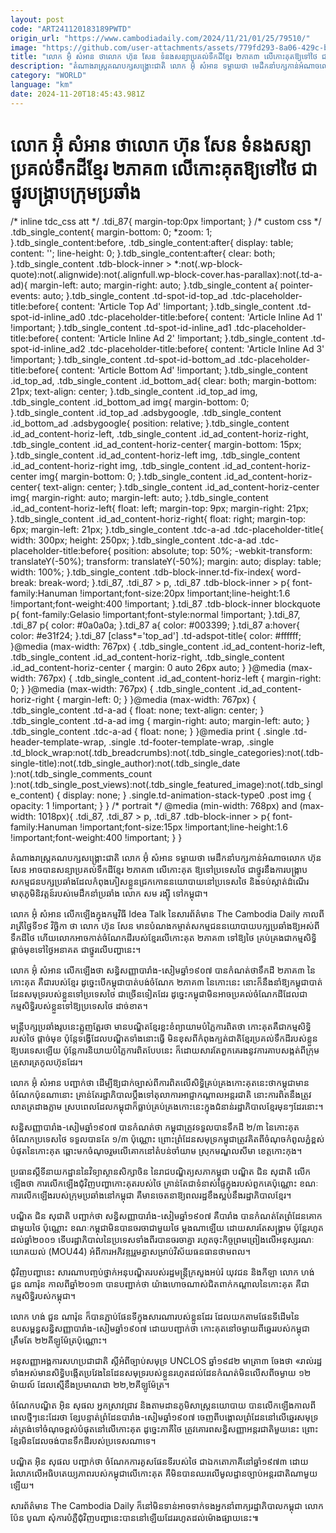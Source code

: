 ```yaml
---
layout: post
code: "ART241120183189PWTD"
origin_url: "https://www.cambodiadaily.com/2024/11/21/01/25/79510/"
image: "https://github.com/user-attachments/assets/779fd293-8a06-429c-b790-8fa6d1d6cc27"
title: "លោក អ៊ុំ សំអាន ថា​លោក ហ៊ុន សែន ទំនង​សន្យា​ប្រគល់​ទឹកដី​ខ្មែរ ២​ភាគ​៣ លើ​កោះ​គុត​ឱ្យ​ទៅ​ថៃ ជា​ថ្នូរ​បង្ក្រាប​ក្រុម​ប្រឆាំង"
description: "តំណាងរាស្ត្រ​គណបក្ស​សង្គ្រោះ​ជាតិ លោក អ៊ុំ សំអាន ទម្លាយ​ថា មេដឹកនាំ​បក្ស​កាន់​អំណាច​លោក ហ៊ុន សែន អាច​បាន​សន្យា​ប្រគល់​ទឹកដី​ខ្មែរ ២​ភាគ​៣ លើ​កោះ​គុត ឱ្យ​ទៅ​ប្រទេស​ថៃ ជា​ថ្នូរ​នឹង​ការ​បង្ក្រាប​សកម្មជន​បក្ស​ប្រឆាំង​ដែល​កំពុង​ភៀស​ខ្លួន​ជ្រកកោន​នយោបាយ​នៅ​ប្រទេស​ថៃ និង​ទប់ស្កាត់​ដំណើរ​មាតុភូមិ​និវត្តន៍​របស់​មេដឹកនាំ​ប្រឆាំង លោក សម រង្ស៊ី ទៅ​កម្ពុជា។"
category: "WORLD"
language: "km"
date: 2024-11-20T18:45:43.981Z
---
```


# លោក អ៊ុំ សំអាន ថា​លោក ហ៊ុន សែន ទំនង​សន្យា​ប្រគល់​ទឹកដី​ខ្មែរ ២​ភាគ​៣ លើ​កោះ​គុត​ឱ្យ​ទៅ​ថៃ ជា​ថ្នូរ​បង្ក្រាប​ក្រុម​ប្រឆាំង

/\* inline tdc\_css att \*/ .tdi\_87{ margin-top:0px !important; } /\* custom css \*/ .tdb\_single\_content{ margin-bottom: 0; \*zoom: 1; }.tdb\_single\_content:before, .tdb\_single\_content:after{ display: table; content: ''; line-height: 0; }.tdb\_single\_content:after{ clear: both; }.tdb\_single\_content .tdb-block-inner > \*:not(.wp-block-quote):not(.alignwide):not(.alignfull.wp-block-cover.has-parallax):not(.td-a-ad){ margin-left: auto; margin-right: auto; }.tdb\_single\_content a{ pointer-events: auto; }.tdb\_single\_content .td-spot-id-top\_ad .tdc-placeholder-title:before{ content: 'Article Top Ad' !important; }.tdb\_single\_content .td-spot-id-inline\_ad0 .tdc-placeholder-title:before{ content: 'Article Inline Ad 1' !important; }.tdb\_single\_content .td-spot-id-inline\_ad1 .tdc-placeholder-title:before{ content: 'Article Inline Ad 2' !important; }.tdb\_single\_content .td-spot-id-inline\_ad2 .tdc-placeholder-title:before{ content: 'Article Inline Ad 3' !important; }.tdb\_single\_content .td-spot-id-bottom\_ad .tdc-placeholder-title:before{ content: 'Article Bottom Ad' !important; }.tdb\_single\_content .id\_top\_ad, .tdb\_single\_content .id\_bottom\_ad{ clear: both; margin-bottom: 21px; text-align: center; }.tdb\_single\_content .id\_top\_ad img, .tdb\_single\_content .id\_bottom\_ad img{ margin-bottom: 0; }.tdb\_single\_content .id\_top\_ad .adsbygoogle, .tdb\_single\_content .id\_bottom\_ad .adsbygoogle{ position: relative; }.tdb\_single\_content .id\_ad\_content-horiz-left, .tdb\_single\_content .id\_ad\_content-horiz-right, .tdb\_single\_content .id\_ad\_content-horiz-center{ margin-bottom: 15px; }.tdb\_single\_content .id\_ad\_content-horiz-left img, .tdb\_single\_content .id\_ad\_content-horiz-right img, .tdb\_single\_content .id\_ad\_content-horiz-center img{ margin-bottom: 0; }.tdb\_single\_content .id\_ad\_content-horiz-center{ text-align: center; }.tdb\_single\_content .id\_ad\_content-horiz-center img{ margin-right: auto; margin-left: auto; }.tdb\_single\_content .id\_ad\_content-horiz-left{ float: left; margin-top: 9px; margin-right: 21px; }.tdb\_single\_content .id\_ad\_content-horiz-right{ float: right; margin-top: 6px; margin-left: 21px; }.tdb\_single\_content .tdc-a-ad .tdc-placeholder-title{ width: 300px; height: 250px; }.tdb\_single\_content .tdc-a-ad .tdc-placeholder-title:before{ position: absolute; top: 50%; -webkit-transform: translateY(-50%); transform: translateY(-50%); margin: auto; display: table; width: 100%; }.tdb\_single\_content .tdb-block-inner.td-fix-index{ word-break: break-word; }.tdi\_87, .tdi\_87 > p, .tdi\_87 .tdb-block-inner > p{ font-family:Hanuman !important;font-size:20px !important;line-height:1.6 !important;font-weight:400 !important; }.tdi\_87 .tdb-block-inner blockquote p{ font-family:Gelasio !important;font-style:normal !important; }.tdi\_87, .tdi\_87 p{ color: #0a0a0a; }.tdi\_87 a{ color: #003399; }.tdi\_87 a:hover{ color: #e31f24; }.tdi\_87 \[class\*='top\_ad'\] .td-adspot-title{ color: #ffffff; }@media (max-width: 767px) { .tdb\_single\_content .id\_ad\_content-horiz-left, .tdb\_single\_content .id\_ad\_content-horiz-right, .tdb\_single\_content .id\_ad\_content-horiz-center { margin: 0 auto 26px auto; } }@media (max-width: 767px) { .tdb\_single\_content .id\_ad\_content-horiz-left { margin-right: 0; } }@media (max-width: 767px) { .tdb\_single\_content .id\_ad\_content-horiz-right { margin-left: 0; } }@media (max-width: 767px) { .tdb\_single\_content .td-a-ad { float: none; text-align: center; } .tdb\_single\_content .td-a-ad img { margin-right: auto; margin-left: auto; } .tdb\_single\_content .tdc-a-ad { float: none; } }@media print { .single .td-header-template-wrap, .single .td-footer-template-wrap, .single .td\_block\_wrap:not(.tdb\_breadcrumbs):not(.tdb\_single\_categories):not(.tdb-single-title):not(.tdb\_single\_author):not(.tdb\_single\_date ):not(.tdb\_single\_comments\_count ):not(.tdb\_single\_post\_views):not(.tdb\_single\_featured\_image):not(.tdb\_single\_content) { display: none; } .single.td-animation-stack-type0 .post img { opacity: 1 !important; } } /\* portrait \*/ @media (min-width: 768px) and (max-width: 1018px){ .tdi\_87, .tdi\_87 > p, .tdi\_87 .tdb-block-inner > p{ font-family:Hanuman !important;font-size:15px !important;line-height:1.6 !important;font-weight:400 !important; } }

តំណាងរាស្ត្រ​គណបក្ស​សង្គ្រោះ​ជាតិ លោក អ៊ុំ សំអាន ទម្លាយ​ថា មេដឹកនាំ​បក្ស​កាន់​អំណាច​លោក ហ៊ុន សែន អាច​បាន​សន្យា​ប្រគល់​ទឹកដី​ខ្មែរ ២​ភាគ​៣ លើ​កោះ​គុត ឱ្យ​ទៅ​ប្រទេស​ថៃ ជា​ថ្នូរ​នឹង​ការ​បង្ក្រាប​សកម្មជន​បក្ស​ប្រឆាំង​ដែល​កំពុង​ភៀស​ខ្លួន​ជ្រកកោន​នយោបាយ​នៅ​ប្រទេស​ថៃ និង​ទប់ស្កាត់​ដំណើរ​មាតុភូមិ​និវត្តន៍​របស់​មេដឹកនាំ​ប្រឆាំង លោក សម រង្ស៊ី ទៅ​កម្ពុជា។

លោក អ៊ុំ សំអាន លើកឡើង​ក្នុង​កម្មវិធី Idea Talk នៃ​សារព័ត៌មាន The Cambodia Daily កាលពី​រាត្រី​ថ្ងៃទី​១៩ វិច្ឆិកា ថា លោក ហ៊ុន សែន មាន​បំណង​កម្ចាត់​សកម្មជន​នយោបាយ​បក្ស​ប្រឆាំង​ឱ្យ​អស់​ពី​ទឹកដី​ថៃ ហើយ​លោក​អាច​កាត់​ចំណែក​ដី​របស់​ខ្មែរ​លើ​កោះ​គុត ២​ភាគ​៣ ទៅ​ឱ្យ​ថៃ គ្រប់គ្រង​ជា​កម្មសិទ្ធិ​ផ្ដាច់មុខ​ទៅ​ថ្ងៃ​អនាគត ជា​ថ្នូរ​លើ​បញ្ហា​នេះ។

លោក អ៊ុំ សំអាន លើកឡើង​ថា សន្ធិសញ្ញា​បារាំង-សៀម​ឆ្នាំ​១៩០៧ បាន​កំណត់​ថា​ទឹកដី ២​ភាគ​៣ នៃ​កោះ​គុត គឺជា​របស់​ខ្មែរ ដូច្នេះ​បើ​កម្ពុជា​បាត់បង់​ចំណែក ២​ភាគ​៣ នៃ​កោះ​នេះ នោះ​ក៏​នឹង​នាំ​ឱ្យ​កម្ពុជា​បាត់​ដែនសមុទ្រ​របស់​ខ្លួន​ទៅ​ប្រទេស​ថៃ ជាច្រើន​ទៀត​ដែរ ដូច្នេះ​កម្ពុជា​មិន​អាច​ប្រគល់​ចំណែក​ដី​ដែល​ជា​កម្មសិទ្ធិ​របស់​ខ្លួន​ទៅ​ឱ្យ​ប្រទេស​ថៃ ដាច់ខាត។

មន្ត្រី​បក្ស​ប្រឆាំង​រូប​នេះ​ត្អូញត្អែរ​ថា មាន​បណ្ឌិត​ខ្មែរ​ខ្លះ​ខំ​ព្យាយាម​បំភ្លៃ​ការពិត​ថា កោះ​គុត​គឺជា​កម្មសិទ្ធិ​របស់​ថៃ ផ្ដាច់មុខ ប៉ុន្តែ​ទង្វើ​ដែល​បណ្ឌិត​ទាំងនោះ​ធ្វើ មិន​ខុស​ពី​កំពុង​ក្បត់​ជាតិ​ខ្មែរ​ប្រគល់​ទឹកដី​របស់​ខ្លួន​ឱ្យ​បរទេស​ឡើយ ប៉ុន្តែ​ការ​និយាយ​បំភ្លៃ​ការពិត​បែប​នេះ ក៏​ដោយសារតែ​ពួកគេ​រង​នូវ​ការ​គាបសង្កត់​ពី​ក្រុម​គ្រួសារ​ត្រកូល​ហ៊ុន​ដែរ។

លោក អ៊ុំ សំអាន បញ្ជាក់​ថា ដើម្បី​ឱ្យ​ជាក់ច្បាស់​ពី​ការពិត​លើ​សិទ្ធិ​គ្រប់គ្រង​កោះ​គុត​នេះ​ថា​កម្ពុជា​មាន​ចំណែក​ប៉ុនណា​នោះ គ្រាន់តែ​រដ្ឋាភិបាល​ប្តឹង​ទៅ​តុលាការ​អាជ្ញាកណ្ដាល​អន្តរជាតិ នោះ​ការពិត​នឹង​ត្រូវ​លាតត្រដាង​ភ្លាម ស្រប​ពេល​ដែល​កម្ពុជា​ក៏​ធ្លាប់​គ្រប់គ្រង​កោះ​នេះ​ក្នុង​ជំនាន់​រដ្ឋាភិបាល​ខ្មែរ​មុនៗ​ដែរ​នោះ។

សន្ធិសញ្ញា​បារាំង-សៀម​ឆ្នាំ​១៩០៧ បាន​កំណត់​ថា កម្ពុជា​ត្រូវ​ទទួល​បាន​ទឹកដី ២/៣ នៃ​កោះ​គុត ចំណែក​ប្រទេស​ថៃ ទទួល​បាន​តែ ១/៣ ប៉ុណ្ណោះ ព្រោះ​ព្រំដែន​សមុទ្រ​កម្ពុជា​ត្រូវ​គិត​ពី​ចំណុច​កំពូល​ភ្នំ​ខ្ពស់​បំផុត​នៃ​កោះ​គុត ឆ្ពោះ​មក​ចំណុច​រួម​លើ​គោក​នៅ​តំបន់​ចាំយាម ស្រុក​មណ្ឌលសីមា ខេត្ត​កោះកុង។

ប្រធាន​ស្តីទី​នាយកដ្ឋាន​នៃ​វិទ្យាស្ថាន​សិក្សា​ចិន នៃ​រាជបណ្ឌិត្យសភា​កម្ពុជា បណ្ឌិត ជិន សុជាតិ លើកឡើង​ថា ការ​លើកឡើង​ជុំវិញ​បញ្ហា​កោះ​គុត​របស់​ថៃ គ្រាន់តែ​ជា​ទំនាស់​ផ្ទៃក្នុង​របស់​ពួកគេ​ប៉ុណ្ណោះ ខណៈ​ការ​លើកឡើង​របស់​ក្រុម​ប្រឆាំង​នៅ​កម្ពុជា គឺ​មាន​ចេតនា​ឱ្យ​ពលរដ្ឋ​ខឹង​ស្អប់​នឹង​រដ្ឋាភិបាល​ខ្មែរ។

បណ្ឌិត ជិន សុជាតិ បញ្ជាក់​ថា សន្ធិសញ្ញា​បារាំង-សៀម​ឆ្នាំ​១៩០៧ គឺ​បារាំង បាន​កំណត់​តែ​ព្រំដែន​គោក​ជាមួយ​ថៃ ប៉ុណ្ណោះ ខណៈ​កម្ពុជា​មិន​បាន​ចរចា​ជាមួយ​ថៃ ម្តង​ណា​ឡើយ ដោយសារតែ​សង្គ្រាម ប៉ុន្តែ​រហូត​ដល់​ឆ្នាំ​២០០១ ទើប​រដ្ឋាភិបាល​នៃ​ប្រទេស​ទាំង​ពីរ​បាន​ចរចា​គ្នា រហូត​ចុះ​កិច្ចព្រមព្រៀង​លើ​អនុស្សរណៈ​យោគយល់ (MOU44) អំពី​ការ​អភិវឌ្ឍ​រួម​គ្នា​សម្រាប់​វិស័យ​ធនធាន​ថាមពល។

ជុំវិញ​បញ្ហា​នេះ សារណា​បញ្ចប់​ថ្នាក់​អនុបណ្ឌិត​របស់​រដ្ឋមន្ត្រី​ក្រសួង​អប់រំ យុវជន និង​កីឡា លោក ហង់ ជួន ណារ៉ុន កាលពី​ឆ្នាំ​២០១៣ បាន​បញ្ជាក់​ថា យ៉ាងហោចណាស់​ជិត​ពាក់កណ្តាល​នៃ​កោះ​គុត គឺជា​កម្មសិទ្ធិ​របស់​កម្ពុជា។

លោក ហង់ ជួន ណារ៉ុន ក៏​បាន​ភ្ជាប់​ផែនទី​ក្នុង​សារណា​របស់​ខ្លួន​ដែរ ដែល​យក​តាម​ផែនទី​ដើម​នៃ​ឧបសម្ពន្ធ​សន្ធិសញ្ញា​បារាំង-សៀម​ឆ្នាំ​១៩០៧ ដោយ​បញ្ជាក់​ថា កោះ​គុត​នៅ​ចម្ងាយ​ពី​ឆ្នេរ​របស់​កម្ពុជា​ត្រឹមតែ ២២​គីឡូម៉ែត្រ​ប៉ុណ្ណោះ។

អនុសញ្ញា​អង្គការ​សហប្រជាជាតិ ស្តីអំពី​ច្បាប់​សមុទ្រ UNCLOS ឆ្នាំ​១៩៨២ មាត្រា​៣ ចែង​ថា «រាល់​រដ្ឋ​ទាំងអស់​មាន​សិទ្ធិ​បង្កើត​ប្រវែង​នៃ​ដែនសមុទ្រ​របស់​ខ្លួន​រហូត​ដល់​ដែន​កំណត់​មិន​លើស​ពី​ចម្ងាយ ១២​ម៉ាយល៍ ដែល​ស្មើ​នឹង​ប្រមាណ​ជា ២២,២​គីឡូម៉ែត្រ។

ចំណែក​បណ្ឌិត អ៊ិន សុផល អ្នក​ស្រាវជ្រាវ និង​តាមដាន​ភូមិសាស្ត្រ​នយោបាយ បាន​លើកឡើង​កាលពី​ពេល​ថ្មីៗ​នេះ​ដែរ​ថា ខ្សែបន្ទាត់​ព្រំដែន​បារាំង-សៀម​ឆ្នាំ​១៩០៧ ចេញពី​បង្គោល​ព្រំដែន​នៅ​លើ​ឆ្នេរសមុទ្រ​រត់​ត្រង់​ទៅ​ចំណុច​ខ្ពស់​បំផុត​នៅ​លើ​កោះ​គុត ដូច្នេះ​ភាគី​ថៃ ត្រូវ​គោរព​សន្ធិសញ្ញា​អន្តរជាតិ​មួយ​នេះ ព្រោះ​ខ្មែរ​មិន​ដែល​ចង់បាន​ទឹកដី​របស់​ប្រទេស​ណា​ទេ។

បណ្ឌិត អ៊ិន សុផល បញ្ជាក់​ថា ចំណែក​ការ​គូស​ផែនទី​របស់​ថៃ ជា​ឯកតោ​ភាគី​នៅ​ឆ្នាំ​១៩៧៣ ដោយ​រំលោភ​លើ​អធិបតេយ្យភាព​របស់​កម្ពុជា​លើ​កោះ​គុត គឺ​មិន​បាន​ឈរ​លើ​មូលដ្ឋាន​ច្បាប់​អន្តរជាតិ​ណា​មួយ​ឡើយ។

សារព័ត៌មាន The Cambodia Daily ក៏​នៅ​មិន​ទាន់​អាច​ទាក់ទង​អ្នក​នាំពាក្យ​រដ្ឋាភិបាល​កម្ពុជា លោក ប៉ែន បូណា សុំ​ការ​បំភ្លឺ​ជុំវិញ​បញ្ហា​នេះ​បាន​នៅឡើយ​ដែរ​រហូត​ដល់​ម៉ោង​ផ្សាយ​នេះ៕